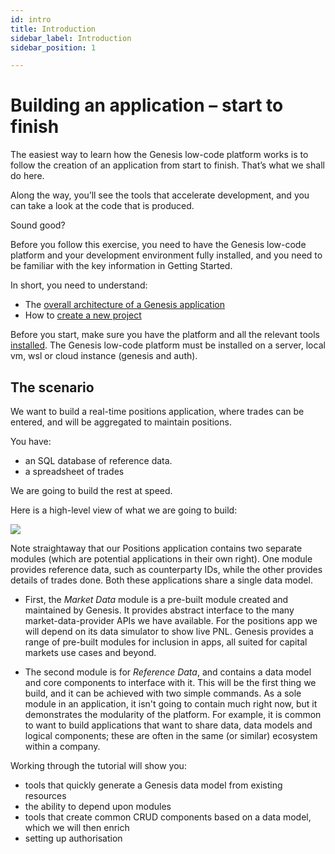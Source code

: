 ```yaml
---
id: intro
title: Introduction
sidebar_label: Introduction
sidebar_position: 1

---
```

# Building an application – start to finish

The easiest way to learn how the Genesis low-code platform works is to follow the creation of an application from start to finish. That’s what we shall do here.

Along the way, you’ll see the tools that accelerate development, and you can take a look at the code that is produced.

Sound good?

Before you follow this exercise, you need to have the Genesis low-code platform and your development environment fully installed, and you need to be familiar with the key information in Getting Started.

In short, you need to understand:

* The [overall architecture of a Genesis application](/getting-started/what-is-the-genesis-low-code-platform/)
* How to [create a new project](/creating-applications/creating-a-new-project/alternative_options_supported/server-project-setup/)

Before you start, make sure you have the platform and all the relevant tools [installed](/creating-applications/getting-ready-to-develop/running-applications/options/install-in-three-steps/). The Genesis low-code platform must be installed on a server, local vm, wsl or cloud instance (genesis and auth).


## The scenario

We want to build a real-time positions application, where trades can be entered, and will be aggregated to maintain positions.

You have:

* an SQL database of reference data. 
* a spreadsheet of trades

We are going to build the rest at speed.

Here is a high-level view of what we are going to build:


![](/img/positions-app-arch-overview.png)


Note straightaway that our Positions application contains two separate modules (which are potential applications in their own right). One module provides reference data, such as counterparty IDs, while the other provides details of trades done. Both these applications share a single data model.

- First, the *Market Data* module <!--TODO add link to documentation page here --> <!-- TODO link to it's artifactory here and 'is available here ' --> is a pre-built module created and maintained by Genesis. It provides abstract interface to the many market-data-provider APIs we have available. For the positions app we will depend on its data simulator to show live PNL. Genesis provides a range of pre-built modules for inclusion in apps, all suited for capital markets use cases and beyond.

- The second module is for *Reference Data*, and contains a data model and core components to interface with it. This will be the first thing we build, and it can be achieved with two simple commands. As a sole module in an application, it isn't going to contain much right now, but it demonstrates the modularity of the platform. For example, it is common to want to build applications that want to share data, data models and logical components; these are often in the same (or similar) ecosystem within a company.


Working through the tutorial will show you:

* tools that quickly generate a Genesis data model from existing resources
* the ability to depend upon modules 
* tools that create common CRUD components based on a data model, which we will then enrich
* setting up authorisation